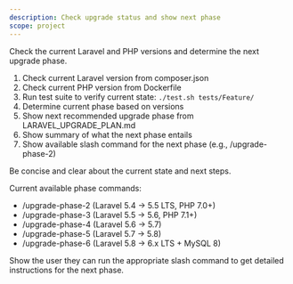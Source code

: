 ```yaml
---
description: Check upgrade status and show next phase
scope: project
---
```


Check the current Laravel and PHP versions and determine the next upgrade phase.

1. Check current Laravel version from composer.json
2. Check current PHP version from Dockerfile
3. Run test suite to verify current state: `./test.sh tests/Feature/`
4. Determine current phase based on versions
5. Show next recommended upgrade phase from LARAVEL_UPGRADE_PLAN.md
6. Show summary of what the next phase entails
7. Show available slash command for the next phase (e.g., /upgrade-phase-2)

Be concise and clear about the current state and next steps.

Current available phase commands:
- /upgrade-phase-2 (Laravel 5.4 → 5.5 LTS, PHP 7.0+)
- /upgrade-phase-3 (Laravel 5.5 → 5.6, PHP 7.1+)
- /upgrade-phase-4 (Laravel 5.6 → 5.7)
- /upgrade-phase-5 (Laravel 5.7 → 5.8)
- /upgrade-phase-6 (Laravel 5.8 → 6.x LTS + MySQL 8)

Show the user they can run the appropriate slash command to get detailed instructions for the next phase.

